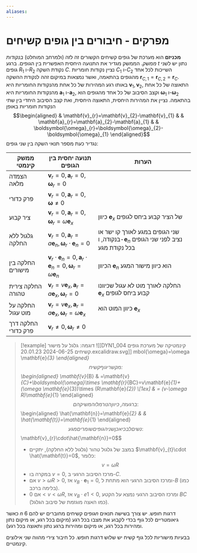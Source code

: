 ```yaml
---
aliases:
---
```

# מפרקים - חיבורים בין גופים קשיחים
**מכניזם** הוא מערכת של גופים קשיחים הקשורים זה לזה (ולמרחב המוחלט) *בנקודות ממשק*. הממשק מגדיר את התנועה היחסית האפשרית בין הגופים. ברגע $t$ נתון יש לשני גופים ${R}_{1}$ ו-${R}_{2}$ נקודת השקה $C$. נציין נקודות חומריות ${C}_{1}$ ו-${C}_{2}$ השייכות לכל אחד מהגופים בהתאמה, ואשר נמצאות במיקום זהה לנקודת ההשקה $\mathbf{r}_{C,1}=\mathbf{r}_{C,2}=\mathbf{r}_{C}$. באותו רגע המהירות של כל אחת מהנקודות החומריות היא $\mathbf{v}_{1},\,\mathbf{v}_{2}$, התאוצה של כל אחת מהנקודות החומריות היא $\mathbf{a}_{1}$ ו-$\mathbf{a}_{2}$, וקצב הסיבוב של כל אחד מהגופים הוא $\boldsymbol{\omega}_{1}$ ו-$\boldsymbol{\omega}_{2}$ בהתאמה.
נציין את המהירות היחסית, התאוצה היחסית, ואת קצב הסיבוב היחדי בין שתי הנקודות חומריות באופן
$$\begin{aligned}
 & \mathbf{v}_{r}=\mathbf{v}_{2}-\mathbf{v}_{1} &  & \mathbf{a}_{r}=\mathbf{a}_{2}-\mathbf{a}_{1} &  & \boldsymbol{\omega}_{r}=\boldsymbol{\omega}_{2}-\boldsymbol{\omega}_{1}
\end{aligned}$$
נגדיר כעת מספר תנאי השקה בין שני גופים:

| ממשק קינמטי         | תנועה יחסית בין הגופים                                                                                                        | הערות                                                                                         |
| ------------------- | ----------------------------------------------------------------------------------------------------------------------------- | --------------------------------------------------------------------------------------------- |
| הצמדה מלאה          | $\mathbf{v}_{r}=0,\,\mathbf{a}_{r}=0,\,\boldsymbol{\omega}_{r}=0$                                                             |                                                                                               |
| פרק כדורי           | $\mathbf{v}_{r}=0,\,\mathbf{a}_{r}=0,\,\boldsymbol{\omega}\neq 0$                                                             |                                                                                               |
| ציר קבוע            | $\mathbf{v}_{r}=0,\,\mathbf{a}_{r}=0,\,\boldsymbol{\omega}_{r}=\omega \mathbf{e}_{x}$                                         | כיוון $\mathbf{e}_{x}$ של הציר קבוע ביחס לגופים                                               |
| גלגול ללא החלקה     | $\mathbf{v}_{r}=0,\,\mathbf{a}_{r}=a\mathbf{e}_{n},\,\boldsymbol{\omega}_{r}\cdot \mathbf{e}_{n}=0$                           | שני הגופים במגע לאורך קו ישר או בנקודה, ו-$\mathbf{e}_{n}$ נציב לפני שני הגופים בכל נקודת מגע |
| החלקה בין מישורים   | $\mathbf{v}_{r}\cdot \mathbf{e}_{n}=0,\,\mathbf{a}_{r}\cdot \mathbf{e}_{n}=0,\,\boldsymbol{\omega}_{r}=\omega \mathbf{e}_{n}$ | הכיוון $\mathbf{e}_{n}$ הוא כיוון מישור המגע                                                  |
| החלקה צירית טהורה   | $\mathbf{v}_{r}=v\mathbf{e}_{x},\,\mathbf{a}_{r}=a\mathbf{e}_{x},\,\boldsymbol{\omega}_{r}=0$                                 | החלקה לאורך מוט לא עגול שכיוונו $\mathbf{e}_{x}$ קבוע ביחס לגופים                             |
| החלקה על מוט עגול   | $\mathbf{v}_{r}=v\mathbf{e}_{x},\,\mathbf{a}_{r}=a\mathbf{e}_{x},\,\boldsymbol{\omega}_{r}=\omega \mathbf{e}_{x}$             | כיוון המוט הוא $\mathbf{e}_{x}$                                                               |
| החלקה דרך פרק כדורי | $\mathbf{v}_{r}\neq 0,\,\boldsymbol{\omega}_{r}\neq 0$                                                                        |                                                                                               |

>[!example] דוגמה: גלגל על מישור
>![[DYN1_004 קינמטיקה של מערכת גופים קשיחים 2024-06-25 20.01.23.excalidraw.svg]]
> [](DYN1_004/DYN1_004%20קינמטיקה%20של%20מערכת%20גופים%20קשיחים%202024-06-25%2020.01.23.excalidraw.svg)mbol{\omega}=\omega \mathbf{e}_{3}
> \end{aligned}$$
> מקשרי גוף קשיח:
> $$\begin{aligned}
> \mathbf{v}_{B} & =\mathbf{v}_{C}+\boldsymbol{\omega}\times \mathbf{r}_{BC}=v\mathbf{e}_{1}+(\omega \mathbf{e}_{3})\times (R\mathbf{e}_{2}) \\[1ex]
>  & = (v-\omega R)\mathbf{e}_{1}
> \end{aligned}$$
> ברגע זה, כיוון הנורמל והמשיק הם:
> $$\begin{aligned}
> \hat{\mathbf{n}}=\mathbf{e}_{2} &  & \hat{\mathbf{t}}=\mathbf{e}_{1}
> \end{aligned}$$
> נשים לב כי אכן שני הגופים שומרים מגע:
> $$\mathbf{v}_{r}\cdot\hat{\mathbf{n}}=0$$
> - במצב של גלגול טהור (גלגול ללא החלקה), יתקיים $\mathbf{v}_{t}\cdot \hat{\mathbf{t}}=0$, כלומר:
> $$v=\omega R$$
> - במקרה בו $v=0$, מרכז הסיבוב הרגעי ב-$C$.
> - אם $v>\omega R>0$, אז $v_{B}\cdot \mathbf{e}_{1}=0$, ומרכז הסיבוב הרגעי הוא מתחת ל-$B$ (כמו בלימה ברכב).
> - אם $0<v<\omega R$, אז $v_{B}\cdot e1<0$, ומרכז הסיבוב הרגעי נמצא על הקטע $BC$ (כמו האצה מוגזמת של סיבוב הגלגל).

כאשר $n$ גופים קשיחים מחוברים יש להם $6n$ דרגות חופש. יש צורך בשישה תנאים גיאומטריים לכל גוף בכדי לקבוע את מצבו בכל רגע (מיקום בכל רגע, או מיקום נתון ומהירות בכל רגע, או מיקום ומהירות ברגע נתון ותאוצה בכל רגע).

בבעיות מישוריות לכל גוף קשיח יש שלוש דרגות חופש. כל חיבור צירי מהווה שני אילוצים קינמטיים.

